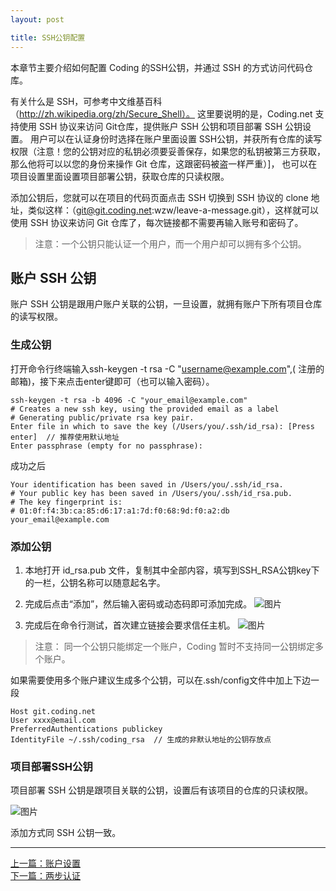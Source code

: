 ```yaml
---
layout: post

title: SSH公钥配置
---
```


本章节主要介绍如何配置 Coding 的SSH公钥，并通过 SSH 的方式访问代码仓库。

有关什么是 SSH，可参考中文维基百科（http://zh.wikipedia.org/zh/Secure_Shell）。
这里要说明的是，Coding.net 支持使用 SSH 协议来访问 Git仓库，提供账户 SSH 公钥和项目部署 SSH 公钥设置。
用户可以在认证身份时选择在账户里面设置 SSH公钥，并获所有仓库的读写权限（注意！您的公钥对应的私钥必须要妥善保存，如果您的私钥被第三方获取，那么他将可以以您的身份来操作 Git 仓库，这跟密码被盗一样严重）]， 也可以在项目设置里面设置项目部署公钥，获取仓库的只读权限。

添加公钥后，您就可以在项目的代码页面点击 SSH 切换到 SSH 协议的 clone 地址，类似这样：（git@git.coding.net:wzw/leave-a-message.git），这样就可以使用 SSH 协议来访问 Git 仓库了，每次链接都不需要再输入账号和密码了。

> 注意：一个公钥只能认证一个用户，而一个用户却可以拥有多个公钥。


## 账户 SSH 公钥

账户 SSH 公钥是跟用户账户关联的公钥，一旦设置，就拥有账户下所有项目仓库的读写权限。

### 生成公钥 

打开命令行终端输入ssh-keygen -t rsa -C "username@example.com",( 注册的邮箱)，接下来点击enter键即可（也可以输入密码）。

    ssh-keygen -t rsa -b 4096 -C "your_email@example.com"
    # Creates a new ssh key, using the provided email as a label
    # Generating public/private rsa key pair.
    Enter file in which to save the key (/Users/you/.ssh/id_rsa): [Press enter]  // 推荐使用默认地址
    Enter passphrase (empty for no passphrase):

成功之后

    Your identification has been saved in /Users/you/.ssh/id_rsa.
    # Your public key has been saved in /Users/you/.ssh/id_rsa.pub.
    # The key fingerprint is:
    # 01:0f:f4:3b:ca:85:d6:17:a1:7d:f0:68:9d:f0:a2:db your_email@example.com

### 添加公钥

1. 本地打开 id_rsa.pub 文件，复制其中全部内容，填写到SSH_RSA公钥key下的一栏，公钥名称可以随意起名字。
2. 完成后点击“添加”，然后输入密码或动态码即可添加完成。
 ![图片](https://dn-coding-net-production-pp.qbox.me/49eab64b-8d8a-4787-a0ed-ce347f753a69.png) 

3. 完成后在命令行测试，首次建立链接会要求信任主机。
 ![图片](https://dn-coding-net-production-pp.qbox.me/946e60e5-27e3-4ab0-93cf-ea045096dc85.png) 

> 注意： 同一个公钥只能绑定一个账户，Coding 暂时不支持同一公钥绑定多个账户。

如果需要使用多个账户建议生成多个公钥，可以在.ssh/config文件中加上下边一段
    
    Host git.coding.net
    User xxxx@email.com
    PreferredAuthentications publickey
    IdentityFile ~/.ssh/coding_rsa  // 生成的非默认地址的公钥存放点

### 项目部署SSH公钥

项目部署 SSH 公钥是跟项目关联的公钥，设置后有该项目的仓库的只读权限。

 ![图片](https://dn-coding-net-production-pp.qbox.me/862d0517-5b77-49c7-bfb2-398674e476dd.png) 

添加方式同 SSH 公钥一致。

---


  <div class="footer-nav">
  <div class="left-nav"><i class="fa fa-angle-left"></i><a href="/help/doc/account/setting.html">上一篇：账户设置</a></div>
  <div class="right-nav"><a href="/help/doc/account/2fa.html">下一篇：两步认证</a><i class="fa fa-angle-right"></i></div>
  </div>
